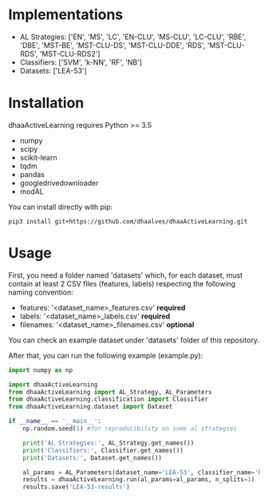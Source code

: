 # Implementations<a name="implementations"></a>
- AL Strategies: ['EN', 'MS', 'LC', 'EN-CLU', 'MS-CLU', 'LC-CLU', 'RBE', 'DBE', 'MST-BE', 'MST-CLU-DS', 'MST-CLU-DDE', 'RDS', 'MST-CLU-RDS', 'MST-CLU-RDS2']
- Classifiers: ['SVM', 'k-NN', 'RF', 'NB']
- Datasets: ['LEA-53'] 


# Installation<a name="installation"></a>
dhaaActiveLearning requires Python >= 3.5
- numpy
- scipy
- scikit-learn
- tqdm
- pandas
- googledrivedownloader
- modAL

You can install directly with pip:  
```
pip3 install git+https://github.com/dhaalves/dhaaActiveLearning.git
```


# Usage<a name="usage"></a>
First, you need a folder named 'datasets' which, for each dataset, must contain at least 2 CSV files (features, labels) respecting the following naming convention:
- features: '<dataset_name>_features.csv' **required**
- labels: '<dataset_name>_labels.csv' **required**
- filenames: '<dataset_name>_filenames.csv' **optional**

You can check an example dataset under 'datasets' folder of this repository.

After that, you can run the following example (example.py):

```python
import numpy as np

import dhaaActiveLearning
from dhaaActiveLearning import AL_Strategy, AL_Parameters
from dhaaActiveLearning.classification import Classifier
from dhaaActiveLearning.dataset import Dataset

if __name__ == '__main__':
    np.random.seed(1) #for reproducibility on some al strategies

    print('AL Strategies:', AL_Strategy.get_names())
    print('Classifiers:', Classifier.get_names())
    print('Datasets:', Dataset.get_names())

    al_params = AL_Parameters(dataset_name='LEA-53', classifier_name='RF', strategy_name='MS', max_iterations=20)
    results = dhaaActiveLearning.run(al_params=al_params, n_splits=1)
    results.save('LEA-53-results')
```
